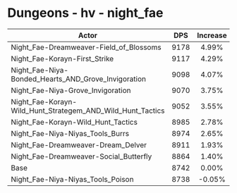 # Dungeons - hv - night_fae
| Actor | DPS | Increase |
|---|:---:|:---:|
|Night_Fae-Dreamweaver-Field_of_Blossoms|9178|4.99%|
|Night_Fae-Korayn-First_Strike|9117|4.29%|
|Night_Fae-Niya-Bonded_Hearts_AND_Grove_Invigoration|9098|4.07%|
|Night_Fae-Niya-Grove_Invigoration|9070|3.75%|
|Night_Fae-Korayn-Wild_Hunt_Strategem_AND_Wild_Hunt_Tactics|9052|3.55%|
|Night_Fae-Korayn-Wild_Hunt_Tactics|8985|2.78%|
|Night_Fae-Niya-Niyas_Tools_Burrs|8974|2.65%|
|Night_Fae-Dreamweaver-Dream_Delver|8911|1.93%|
|Night_Fae-Dreamweaver-Social_Butterfly|8864|1.40%|
|Base|8742|0.00%|
|Night_Fae-Niya-Niyas_Tools_Poison|8738|-0.05%|
